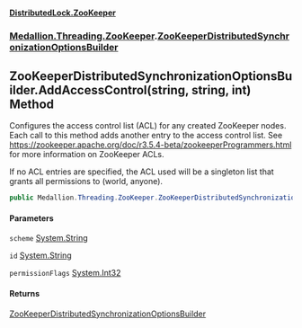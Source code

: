 #### [DistributedLock.ZooKeeper](README.md 'README')
### [Medallion.Threading.ZooKeeper](Medallion.Threading.ZooKeeper.md 'Medallion.Threading.ZooKeeper').[ZooKeeperDistributedSynchronizationOptionsBuilder](ZooKeeperDistributedSynchronizationOptionsBuilder.md 'Medallion.Threading.ZooKeeper.ZooKeeperDistributedSynchronizationOptionsBuilder')

## ZooKeeperDistributedSynchronizationOptionsBuilder.AddAccessControl(string, string, int) Method

Configures the access control list (ACL) for any created ZooKeeper nodes. Each call to this method adds another entry to the access control
list. See https://zookeeper.apache.org/doc/r3.5.4-beta/zookeeperProgrammers.html for more information on ZooKeeper ACLs.

If no ACL entries are specified, the ACL used will be a singleton list that grants all permissions to (world, anyone).

```csharp
public Medallion.Threading.ZooKeeper.ZooKeeperDistributedSynchronizationOptionsBuilder AddAccessControl(string scheme, string id, int permissionFlags);
```
#### Parameters

<a name='Medallion.Threading.ZooKeeper.ZooKeeperDistributedSynchronizationOptionsBuilder.AddAccessControl(string,string,int).scheme'></a>

`scheme` [System.String](https://docs.microsoft.com/en-us/dotnet/api/System.String 'System.String')

<a name='Medallion.Threading.ZooKeeper.ZooKeeperDistributedSynchronizationOptionsBuilder.AddAccessControl(string,string,int).id'></a>

`id` [System.String](https://docs.microsoft.com/en-us/dotnet/api/System.String 'System.String')

<a name='Medallion.Threading.ZooKeeper.ZooKeeperDistributedSynchronizationOptionsBuilder.AddAccessControl(string,string,int).permissionFlags'></a>

`permissionFlags` [System.Int32](https://docs.microsoft.com/en-us/dotnet/api/System.Int32 'System.Int32')

#### Returns
[ZooKeeperDistributedSynchronizationOptionsBuilder](ZooKeeperDistributedSynchronizationOptionsBuilder.md 'Medallion.Threading.ZooKeeper.ZooKeeperDistributedSynchronizationOptionsBuilder')